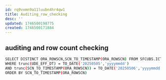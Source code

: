 ```yaml
---
id: rq9vxmn9a11luubn4hr4qw1
title: Auditing_row_checking
desc: ''
updated: 1746500198775
created: 1746500171884
---
```



## auditing and row count checking
```bash
SELECT DISTINCT ORA_ROWSCN,SCN_TO_TIMESTAMP(ORA_ROWSCN) FROM SFCUBS.ICTB_UDEVALS 
WHERE trunc(UDE_EFF_DT) = TO_DATE('20250505','yyyymmdd') 
AND trunc(SCN_TO_TIMESTAMP(ORA_ROWSCN)) = TO_DATE('20250506','yyyymmdd')
ORDER BY SCN_TO_TIMESTAMP(ORA_ROWSCN)
```